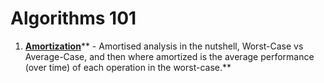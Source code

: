 # Algorithms 101

1. [**Amortization**](https://medium.com/@aleksandrasays/amortised-analysis-in-the-nutshell-7b056277ab9b)** - Amortised analysis in the nutshell, Worst-Case vs Average-Case, and then where amortized is the average performance (over time) of each operation in the worst-case.**
